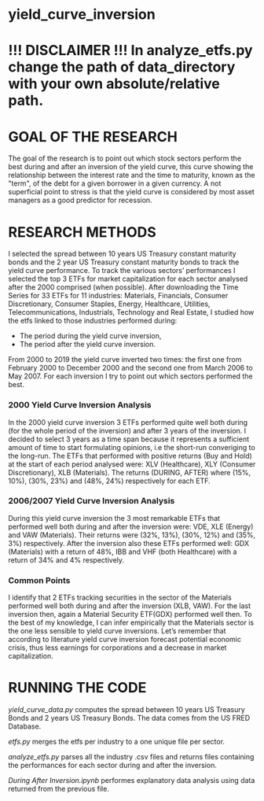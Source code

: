 # yield_curve_inversion

<h1>!!! DISCLAIMER !!! 
In analyze_etfs.py change the path of data_directory with your own absolute/relative path. 
</h1>

<h1>
<bold>GOAL OF THE RESEARCH</bold>
</h1>

The goal of the research is to point out which stock sectors perform the best during and after an inversion of the yield curve, this curve showing the relationship between the interest rate and the time to maturity, known as the "term", of the debt for a given borrower in a given currency. 
A not superficial point to stress is that the yield curve is considered by most asset managers as a good predictor for recession. 

<h1> RESEARCH METHODS </h1>
I selected the spread between 10 years US Treasury constant maturity bonds and the 2 year US Treasury constant maturity bonds to track the yield curve performance. To track the various sectors’ performances I selected the top 3 ETFs for market capitalization for each sector analysed after the 2000 comprised (when possible).
After downloading the Time Series for 33 ETFs for 11 industries: Materials, Financials, Consumer Discretionary, Consumer Staples, Energy, Healthcare, Utilities, Telecommunications, Industrials, Technology and Real Estate, I studied how the etfs linked to those industries performed during:
<ul>
  <li>The period during the yield curve inversion,</li>
  <li>The period after the yield curve inversion.</li>
</ul>

From 2000 to 2019 the yield curve inverted two times: the first one from February 2000 to December 2000 and the second one from March 2006 to May 2007.
For each inversion I try to point out which sectors performed the best.

<h3>
2000 Yield Curve Inversion Analysis  
</h3>

In the 2000 yield curve inversion 3 ETFs performed quite well both during (for the whole period of the inversion) and after 3 years of the inversion. I decided to select 3 years as a time span because it represents a sufficient amount of time to start formulating opinions, i.e the short-run converiging to the long-run.
The ETFs that performed with positive returns (Buy and Hold) at the start of each period analysed were: XLV (Healthcare), XLY (Consumer Discretionary), XLB (Materials). The returns (DURING, AFTER) where (15%, 10%), (30%, 23%) and (48%, 24%) respectively for each ETF. 

<h3>
2006/2007 Yield Curve Inversion Analysis
</h3>
During this yield curve inversion the 3 most remarkable ETFs that performed well both during and after the inversion were: VDE, XLE (Energy) and VAW (Materials). Their returns were (32%, 13%), (30%, 12%) and (35%, 3%) respectively.
After the inversion also these ETFs performed well: GDX (Materials) with a return of 48%, IBB and VHF (both Healthcare) with a return of 34% and 4% respectively.

<h3>
Common Points
</h3>
I identify that 2 ETFs tracking securities in the sector of the Materials performed well both during and after the inversion (XLB, VAW). For the last inversion then, again a Material Security ETF(GDX) performed well then. 
To the best of my knowledge, I can infer empirically that the Materials sector is the one less sensible to yield curve inversions. Let’s remember that according to literature yield curve inversion forecast potential economic crisis, thus less earnings for corporations and a decrease in market capitalization. 

<h1> RUNNING THE CODE </h1>
<i>yield_curve_data.py</i> computes the spread between 10 years US Treasury Bonds and 2 years US Treasury Bonds. The data comes from the US FRED Database. 

<i>etfs.py</i> merges the etfs per industry to a one unique file per sector. 

<i>analyze_etfs.py</i> parses all the industry .csv files and returns files containing the performances for each sector during and after the inversion.

<i>During After Inversion.ipynb</i> performes explanatory data analysis using data returned from the previous file. 

